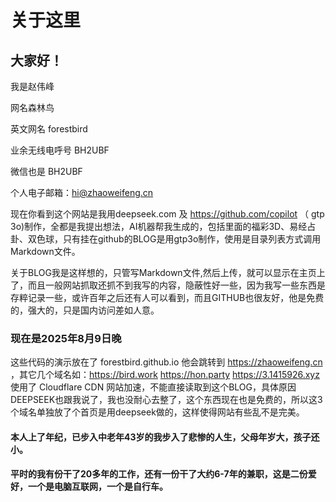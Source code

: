# 关于这里

## 大家好！

我是赵伟峰

网名森林鸟

英文网名 forestbird 

业余无线电呼号 BH2UBF

微信也是 BH2UBF

个人电子邮箱：hi@zhaoweifeng.cn

现在你看到这个网站是我用deepseek.com 及 https://github.com/copilot （ gtp 3o)制作，全都是我提出想法，AI机器帮我生成的，包括里面的福彩3D、易经占卦、双色球，只有挂在github的BLOG是用gtp3o制作，使用是目录列表方式调用Markdown文件。

关于BLOG我是这样想的，只管写Markdown文件,然后上传，就可以显示在主页上了，而且一般网站抓取还抓不到我写的内容，隐蔽性好一些，因为我写一些东西是存粹记录一些，或许百年之后还有人可以看到，而且GITHUB也很友好，他是免费的，强大的，只是国内访问差如人意。

### 现在是2025年8月9日晚

这些代码的演示放在了  forestbird.github.io 他会跳转到 https://zhaoweifeng.cn ，其它几个域名如：https://bird.work https://hon.party  https://3.1415926.xyz 使用了 Cloudflare CDN 网站加速，不能直接读取到这个BLOG，具体原因DEEPSEEK也跟我说了，我也没耐心去整了，这个东西现在也是免费的，所以这3个域名单独放了个首页是用deepseek做的，这样使得网站有些乱不是完美。

#### 本人上了年纪，已步入中老年43岁的我步入了悲惨的人生，父母年岁大，孩子还小。

**平时的我有份干了20多年的工作，还有一份干了大约6-7年的兼职，这是二份爱好，一个是电脑互联网，一个是自行车。**
